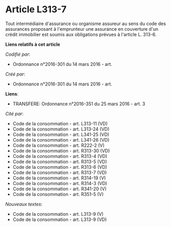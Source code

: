 # Article L313-7

Tout intermédiaire d'assurance ou organisme assureur au sens du code des assurances proposant à l'emprunteur une assurance en
couverture d'un crédit immobilier est soumis aux obligations prévues à l'article L. 313-6.

**Liens relatifs à cet article**

_Codifié par_:

  - Ordonnance n°2016-301 du 14 mars 2016 - art.

_Créé par_:

  - Ordonnance n°2016-301 du 14 mars 2016 - art.

**Liens**:

  - TRANSFERE: Ordonnance n°2016-351 du 25 mars 2016 - art. 3

_Cité par_:

  - Code de la consommation - art. L313-11 (VD)
  - Code de la consommation - art. L313-24 (VD)
  - Code de la consommation - art. L341-25 (VD)
  - Code de la consommation - art. L341-26 (VD)
  - Code de la consommation - art. R222-2 (V)
  - Code de la consommation - art. R313-30 (VD)
  - Code de la consommation - art. R313-4 (VD)
  - Code de la consommation - art. R313-5 (VD)
  - Code de la consommation - art. R313-6 (VD)
  - Code de la consommation - art. R313-7 (VD)
  - Code de la consommation - art. R314-19 (V)
  - Code de la consommation - art. R314-3 (VD)
  - Code de la consommation - art. R341-20 (V)
  - Code de la consommation - art. R351-5 (V)

_Nouveaux textes_:

  - Code de la consommation - art. L313-9 (V)
  - Code de la consommation - art. L313-9 (VD)
